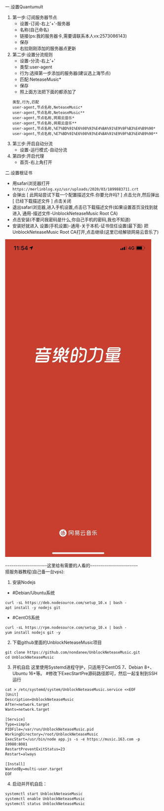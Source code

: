 
一.设置Quantumult
1. 第一步:订阅服务器节点
    - 设置-订阅-右上'+'-服务器
    - 名称(自己命名)
    - 链接(ps:我的服务器卡,需要请联系本人vx:2573086143)
    - 保存
    - 右拉刚刚添加的服务器点更新
2. 第二步:设置分流规则
    - 设置-分流-右上'+'
    - 类型:user-agent
    - 行为:选择第一步添加的服务器(建议选上海节点)
    - 匹配:NeteaseMusic*
    - 保存
    - 照上面方法把下面的都添加了
    ```
    类型,行为,匹配
    user-agent,节点名称,NeteaseMusic*
    user-agent,节点名称,NeteaseMusic**
    user-agent,节点名称,网易云音乐*
    user-agent,节点名称,网易云音乐**
    user-agent,节点名称,%E7%BD%91%E6%98%93%E4%BA%91%E9%9F%B3%E4%B9%90*
    user-agent,节点名称,%E7%BD%91%E6%98%93%E4%BA%91%E9%9F%B3%E4%B9%90**
    ``` 
3. 第三步:开启自动分流
    - 设置-运行模式-自动分流
4. 第四步:开启代理
    - 首页-右上角打开

二.设置根证书
- 用safari浏览器打开`https://merlinblog.xyz/usr/uploads/2020/03/1899883711.crt`
- 会弹出 [ 此网站尝试下载一个配置描述文件.你要允许吗? ] 点击允许,然后弹出 [ 已经下载描述文件 ] 点击关闭
- 退出safari浏览器,进入手机设置,点击已下载描述文件(如果设置首页没找到就进入 通用-描述文件-UnblockNeteaseMusic Root CA)
- 点击安装(不要问我密码是什么,你自己手机的密码,我也不知道)
- 安装好就进入 设置(手机设置)-通用-关于本机-证书信任设置(最下面) 把UnblockNeteaseMusic Root CA打开,点击继续(这里已经解锁网易云音乐了)


![网易云音乐](https://raw.githubusercontent.com/Rogershanyu/Quantumult/master/wyym.jpg)

---------------------这里给有需要的人看的------------------------  
搭服务器教程(自己备一台vps):  
1. 安装Nodejs
- #Debian/Ubuntu系统 
 ```
curl -sL https://deb.nodesource.com/setup_10.x | bash -
apt install -y nodejs git
```
- #CentOS系统 
```
curl -sL https://rpm.nodesource.com/setup_10.x | bash -
yum install nodejs git -y
```
2. 下载github里面的UnblockNeteaseMusic项目
```
git clone https://github.com/nondanee/UnblockNeteaseMusic.git
cd UnblockNeteaseMusic
```

3. 开机自启
    这里使用Systemd进程守护，只适用于CentOS 7、Debian 8+、Ubuntu 16+等。
    #修改下ExecStartPre源码路径即可，然后一起复制到SSH运行 
```
cat > /etc/systemd/system/UnblockNeteaseMusic.service <<EOF
[Unit]
Description=UnblockNeteaseMusic
After=network.target
Wants=network.target

[Service]
Type=simple
PIDFile=/var/run/UnblockNeteaseMusic.pid
WorkingDirectory=/root/UnblockNeteaseMusic
ExecStart=/usr/bin/node app.js -s -e https://music.163.com -p 19980:8081
RestartPreventExitStatus=23
Restart=always

[Install]
WantedBy=multi-user.target
EOF
```
4. 启动并开机自启：
```
systemctl start UnblockNeteaseMusic 
systemctl enable UnblockNeteaseMusic 
systemctl status UnblockNeteaseMusic 
```
